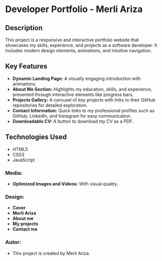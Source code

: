 # Developer Portfolio - Merli Ariza

## Description

This project is a responsive and interactive portfolio website that showcases my skills, experience, and projects as a software developer. It includes modern design elements, animations, and intuitive navigation.

## Key Features

- **Dynamic Landing Page:** A visually engaging introduction with animations.
- **About Me Section:** Highlights my education, skills, and experience, presented through interactive elements like progress bars.
- **Projects Gallery:** A carousel of key projects with links to their GitHub repositories for detailed exploration.
- **Contact Information:** Quick links to my professional profiles such as GitHub, LinkedIn, and Instagram for easy communication.
- **Downloadable CV:** A button to download my CV as a PDF.

## Technologies Used
  - HTML5
  - CSS3
  - JavaScript

### Media:
- **Optimized Images and Videos:** With visual quality.

### Design:
- **Cover** 
- **Merli Ariza** 
- **About me** 
- **My projects** 
- **Contact me** 

### Autor:
- This project is created by Merli Ariza.